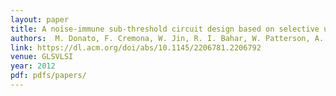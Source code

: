```yaml
---
layout: paper
title: A noise-immune sub-threshold circuit design based on selective use of Schmitt-trigger logic 
authors:  M. Donato, F. Cremona, W. Jin, R. I. Bahar, W. Patterson, A. Zaslavsky, and J. Mundy 
link: https://dl.acm.org/doi/abs/10.1145/2206781.2206792
venue: GLSVLSI
year: 2012
pdf: pdfs/papers/
---
```

